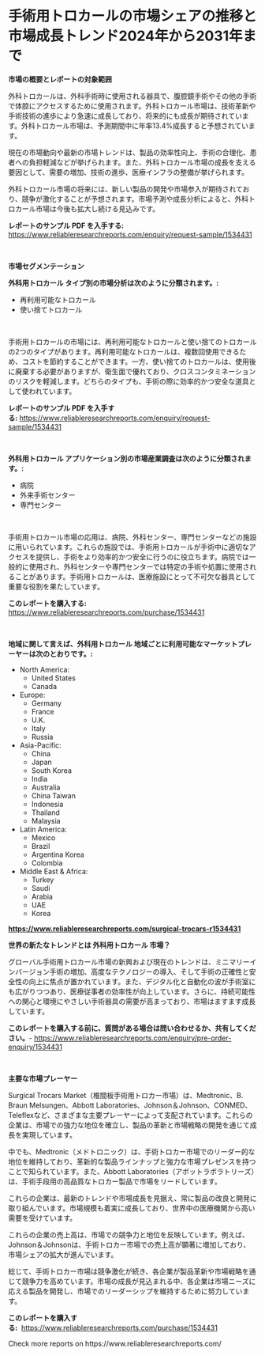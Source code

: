 <p><h1>手術用トロカールの市場シェアの推移と市場成長トレンド2024年から2031年まで</h1></p><p><strong>市場の概要とレポートの対象範囲</strong></p>
<p><p>外科トロカールは、外科手術時に使用される器具で、腹腔鏡手術やその他の手術で体腔にアクセスするために使用されます。外科トロカール市場は、技術革新や手術技術の進歩により急速に成長しており、将来的にも成長が期待されています。外科トロカール市場は、予測期間中に年率13.4%成長すると予想されています。</p><p>現在の市場動向や最新の市場トレンドは、製品の効率性向上、手術の合理化、患者への負担軽減などが挙げられます。また、外科トロカール市場の成長を支える要因として、需要の増加、技術の進歩、医療インフラの整備が挙げられます。</p><p>外科トロカール市場の将来には、新しい製品の開発や市場参入が期待されており、競争が激化することが予想されます。市場予測や成長分析によると、外科トロカール市場は今後も拡大し続ける見込みです。</p></p>
<p><strong>レポートのサンプル PDF を入手する:</strong> <a href="https://www.reliableresearchreports.com/enquiry/request-sample/1534431">https://www.reliableresearchreports.com/enquiry/request-sample/1534431</a></p>
<p>&nbsp;</p>
<p><strong>市場セグメンテーション</strong></p>
<p><strong>外科用トロカール タイプ別の市場分析は次のように分類されます。:</strong></p>
<p><ul><li>再利用可能なトロカール</li><li>使い捨てトロカール</li></ul></p>
<p>&nbsp;</p>
<p><p>手術用トロカールの市場には、再利用可能なトロカールと使い捨てのトロカールの2つのタイプがあります。再利用可能なトロカールは、複数回使用できるため、コストを節約することができます。一方、使い捨てのトロカールは、使用後に廃棄する必要がありますが、衛生面で優れており、クロスコンタミネーションのリスクを軽減します。どちらのタイプも、手術の際に効率的かつ安全な道具として使われています。</p></p>
<p><strong>レポートのサンプル PDF を入手する:</strong>&nbsp;<a href="https://www.reliableresearchreports.com/enquiry/request-sample/1534431">https://www.reliableresearchreports.com/enquiry/request-sample/1534431</a></p>
<p>&nbsp;</p>
<p><strong> 外科用トロカール アプリケーション別の市場産業調査は次のように分類されます。:</strong></p>
<p><ul><li>病院</li><li>外来手術センター</li><li>専門センター</li></ul></p>
<p>&nbsp;</p>
<p><p>手術用トロカール市場の応用は、病院、外科センター、専門センターなどの施設に用いられています。これらの施設では、手術用トロカールが手術中に適切なアクセスを提供し、手術をより効率的かつ安全に行うのに役立ちます。病院では一般的に使用され、外科センターや専門センターでは特定の手術や処置に使用されることがあります。手術用トロカールは、医療施設にとって不可欠な器具として重要な役割を果たしています。</p></p>
<p><strong>このレポートを購入する:</strong>&nbsp; <a href="https://www.reliableresearchreports.com/purchase/1534431">https://www.reliableresearchreports.com/purchase/1534431</a></p>
<p>&nbsp;</p>
<p><strong>地域に関して言えば、外科用トロカール 地域ごとに利用可能なマーケットプレーヤーは次のとおりです。:</strong></p>
<p><ul>
    <li>
        North America:
        <ul>
            <li>United States</li>
            <li>Canada</li>
        </ul>
    </li>
    <li>
        Europe:
        <ul>
            <li>Germany</li>
            <li>France</li>
            <li>U.K.</li>
            <li>Italy</li>
            <li>Russia</li>
        </ul>
    </li>
    <li>
        Asia-Pacific:
        <ul>
            <li>China</li>
            <li>Japan</li>
            <li>South Korea</li>
            <li>India</li>
            <li>Australia</li>
            <li>China Taiwan</li>
            <li>Indonesia</li>
            <li>Thailand</li>
            <li>Malaysia</li>
        </ul>
    </li>
    <li>
        Latin America:
        <ul>
            <li>Mexico</li>
            <li>Brazil</li>
            <li>Argentina Korea</li>
            <li>Colombia</li>
        </ul>
    </li>
    <li>
        Middle East & Africa:
        <ul>
            <li>Turkey</li>
            <li>Saudi</li>
            <li>Arabia</li>
            <li>UAE</li>
            <li>Korea</li>
        </ul>
    </li>
    </ul></p>
<p><strong><a href="https://www.reliableresearchreports.com/surgical-trocars-r1534431">https://www.reliableresearchreports.com/surgical-trocars-r1534431</a></strong>&nbsp;</p>
<p><strong>世界の新たなトレンドとは 外科用トロカール 市場？</strong></p>
<p><p>グローバル手術用トロカール市場の新興および現在のトレンドは、ミニマリーインバージョン手術の増加、高度なテクノロジーの導入、そして手術の正確性と安全性の向上に焦点が置かれています。また、デジタル化と自動化の波が手術室にも広がりつつあり、医療従事者の効率性が向上しています。さらに、持続可能性への関心と環境にやさしい手術器具の需要が高まっており、市場はますます成長しています。</p></p>
<p><strong>このレポートを購入する前に、質問がある場合は問い合わせるか、共有してください。</strong>- <a href="https://www.reliableresearchreports.com/enquiry/pre-order-enquiry/1534431">https://www.reliableresearchreports.com/enquiry/pre-order-enquiry/1534431</a></p>
<p>&nbsp;</p>
<p><strong>主要な市場プレーヤー</strong></p>
<p><p>Surgical Trocars Market（椎間板手術用トロカー市場）は、Medtronic、B. Braun Melsungen、Abbott Laboratories、Johnson＆Johnson、CONMED、Teleflexなど、さまざまな主要プレーヤーによって支配されています。これらの企業は、市場での強力な地位を確立し、製品の革新と市場戦略の開発を通じて成長を実現しています。</p><p>中でも、Medtronic（メドトロニック）は、手術トロカー市場でのリーダー的な地位を維持しており、革新的な製品ラインナップと強力な市場プレゼンスを持つことで知られています。また、Abbott Laboratories（アボットラボラトリーズ）は、手術手段用の高品質なトロカー製品で市場をリードしています。</p><p>これらの企業は、最新のトレンドや市場成長を見据え、常に製品の改良と開発に取り組んでいます。市場規模も着実に成長しており、世界中の医療機関から高い需要を受けています。</p><p>これらの企業の売上高は、市場での競争力と地位を反映しています。例えば、Johnson＆Johnsonは、手術トロカー市場での売上高が顕著に増加しており、市場シェアの拡大が進んでいます。</p><p>総じて、手術トロカー市場は競争激化が続き、各企業が製品革新や市場戦略を通じて競争力を高めています。市場の成長が見込まれる中、各企業は市場ニーズに応える製品を開発し、市場でのリーダーシップを維持するために努力しています。</p></p>
<p><strong>このレポートを購入する:</strong>&nbsp;&nbsp;<a href="https://www.reliableresearchreports.com/purchase/1534431">https://www.reliableresearchreports.com/purchase/1534431</a></p>
<p>Check more reports on https://www.reliableresearchreports.com/</p>